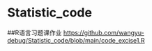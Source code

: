 # Statistic_code
##R语言习题课作业
https://github.com/wangyu-debug/Statistic_code/blob/main/code_excise1.R
